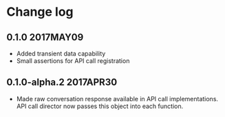 # Change log
## 0.1.0 2017MAY09
* Added transient data capability
* Small assertions for API call registration

## 0.1.0-alpha.2 2017APR30
* Made raw conversation response available in API call implementations. API call director now passes this object into each function.
